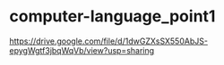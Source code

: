 # computer-language_point1
https://drive.google.com/file/d/1dwGZXsSX550AbJS-epygWgtf3jbqWqVb/view?usp=sharing
